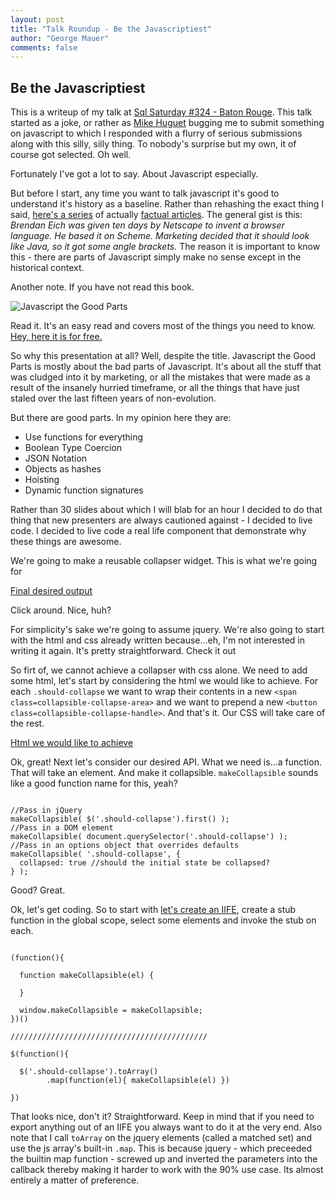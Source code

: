 ```yaml
--- 
layout: post
title: "Talk Roundup - Be the Javascriptiest"
author: "George Mauer"
comments: false
---
```


## Be the Javascriptiest

This is a writeup of my talk at [Sql Saturday #324 - Baton Rouge](http://sqlsaturday.com/324/eventhome.aspx). This talk started as a joke, or rather as [Mike Huguet](http://geekswithblogs.net/mikehuguet/Default.aspx) bugging me to submit something on javascript to which I responded with a flurry of serious submissions along with this silly, silly thing. To nobody's surprise but my own, it of course got selected. Oh well.

Fortunately I've got a lot to say. About Javascript especially.

But before I start, any time you want to talk javascript it's good to understand it's history as a baseline. Rather than rehashing the exact thing I said, [here's a series](https://www.w3.org/community/webed/wiki/A_Short_History_of_JavaScript) of actually [factual articles](http://dailyjs.com/history-of-javascript.html). The general gist is this: *Brendan Eich was given ten days by Netscape to invent a browser language. He based it on Scheme. Marketing decided that it should look like Java, so it got some angle brackets.* The reason it is important to know this - there are parts of Javascript simply make no sense except in the historical context.

Another note. If you have not read this book. 

![Javascript the Good Parts](http://ecx.images-amazon.com/images/I/518QVtPWA7L._BO2,204,203,200_PIsitb-sticker-arrow-click,TopRight,35,-76_AA300_SH20_OU01_.jpg) 

Read it. It's an easy read and covers most of the things you need to know. [Hey, here it is for free.](http://it-ebooks.info/book/274/)

So why this presentation at all? Well, despite the title. Javascript the Good Parts is mostly about the bad parts of Javascript. It's about all the stuff that was cludged into it by marketing, or all the mistakes that were made as a result of the insanely hurried timeframe, or all the things that have just staled over the last fifteen years of non-evolution.

But there are good parts. In my opinion here they are:

* Use functions for everything
* Boolean Type Coercion
* JSON Notation
* Objects as hashes
* Hoisting
* Dynamic function signatures

Rather than 30 slides about which I will blab for an hour I decided to do that thing that new presenters are always cautioned against - I decided to live code. I decided to live code a real life component that demonstrate why these things are awesome.

We're going to make a reusable collapser widget. This is what we're going for

<a class="jsbin-embed" href="http://jsbin.com/weniqu/20/embed?output">Final desired output</a>

Click around. Nice, huh?

For simplicity's sake we're going to assume jquery. We're also going to start with the html and css already written because...eh, I'm not interested in writing it again. It's pretty straightforward. Check it out

So firt of, we cannot achieve a collapser with css alone. We need to add some html, let's start by considering the html we would like to achieve. For each `.should-collapse` we want to wrap their contents in a new `<span class=collapsible-collapse-area>` and we want to prepend a new `<button class=collapsible-collapse-handle>`. And that's it. Our CSS will take care of the rest.

<a class="jsbin-embed" href="http://jsbin.com/weniqu/1/embed?html,output">Html we would like to achieve</a>

Ok, great! Next let's consider our desired API. What we need is...a function. That will take an element. And make it collapsible. `makeCollapsible` sounds like a good function name for this, yeah?

<pre><code class="javascript">
//Pass in jQuery
makeCollapsible( $('.should-collapse').first() );
//Pass in a DOM element
makeCollapsible( document.querySelector('.should-collapse') );
//Pass in an options object that overrides defaults
makeCollapsible( '.should-collapse', { 
  collapsed: true //should the initial state be collapsed?
} );
</code></pre>

Good? Great.

Ok, let's get coding. So to start with [let's create an IIFE](http://en.wikipedia.org/wiki/Immediately-invoked_function_expression), create a stub function in the global scope, select some elements and invoke the stub on each.

<pre><code class="javascript">
(function(){

  function makeCollapsible(el) {
    
  }
  
  window.makeCollapsible = makeCollapsible;
})()

////////////////////////////////////////////

$(function(){
  
  $('.should-collapse').toArray()
  		.map(function(el){ makeCollapsible(el) })
  
})
</code></pre>

That looks nice, don't it? Straightforward. Keep in mind that if you need to export anything out of an IIFE you always want to do it at the very end. Also note that I call `toArray` on the jquery elements (called a matched set) and use the js array's built-in `.map`. This is because jquery - which preceeded the builtin map function - screwed up and inverted the parameters into the callback thereby making it harder to work with the 90% use case. Its almost entirely a matter of preference.


<script src="http://static.jsbin.com/js/embed.js" async defer></script>
